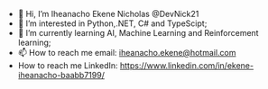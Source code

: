 - 👋 Hi, I’m Iheanacho Ekene Nicholas @DevNick21
- 👀 I’m interested in Python,.NET, C# and TypeScipt;
- 🌱 I’m currently learning AI, Machine Learning and Reinforcement learning;
- 📫 How to reach me email: iheanacho.ekene@hotmail.com
- How to reach me LinkedIn: https://www.linkedin.com/in/ekene-iheanacho-baabb7199/

<!---
DevNick21/DevNick21 is a ✨ special ✨ repository because its `README.md` (this file) appears on your GitHub profile.
You can click the Preview link to take a look at your changes.
--->
